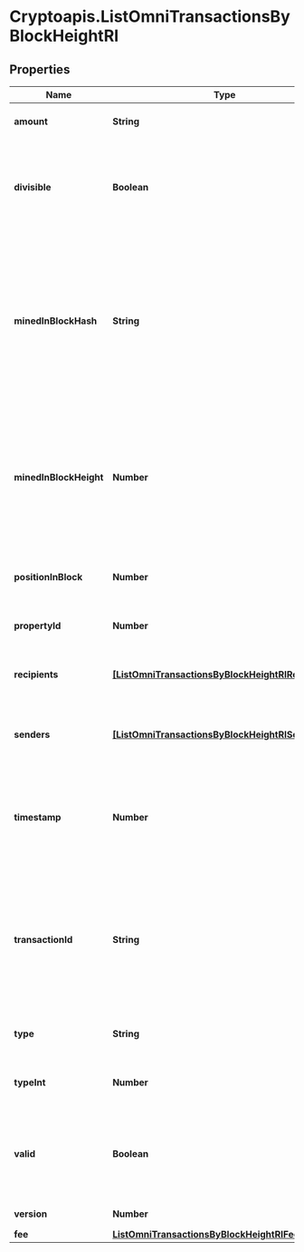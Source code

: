 # Cryptoapis.ListOmniTransactionsByBlockHeightRI

## Properties

Name | Type | Description | Notes
------------ | ------------- | ------------- | -------------
**amount** | **String** | Defines the amount of the sent tokens. | 
**divisible** | **Boolean** | Defines whether the attribute can be divisible or not, as boolean. E.g., if it is \&quot;true\&quot;, the attribute is divisible. | 
**minedInBlockHash** | **String** | Represents the hash of the block where this transaction was mined/confirmed for first time. The hash is defined as a cryptographic digital fingerprint made by hashing the block header twice through the SHA256 algorithm. | 
**minedInBlockHeight** | **Number** | Represents the hight of the block where this transaction was mined/confirmed for first time. The height is defined as the number of blocks in the blockchain preceding this specific block. | 
**positionInBlock** | **Number** | Represents the index position of the transaction in the specific block. | 
**propertyId** | **Number** | Represents the identifier of the tokens to send. | 
**recipients** | [**[ListOmniTransactionsByBlockHeightRIRecipients]**](ListOmniTransactionsByBlockHeightRIRecipients.md) | Represents an object of addresses that receive the transactions. | 
**senders** | [**[ListOmniTransactionsByBlockHeightRISenders]**](ListOmniTransactionsByBlockHeightRISenders.md) | Represents an object of addresses that provide the funds. | 
**timestamp** | **Number** | Defines the exact date/time in Unix Timestamp when this transaction was mined, confirmed or first seen in Mempool, if it is unconfirmed. | 
**transactionId** | **String** | Represents the unique identifier of a transaction, i.e. it could be &#x60;transactionId&#x60; in UTXO-based protocols like Bitcoin, and transaction &#x60;hash&#x60; in Ethereum blockchain. | 
**type** | **String** | Defines the type of the transaction as a string. | 
**typeInt** | **Number** | Defines the type of the transaction as a number. | 
**valid** | **Boolean** | Defines whether the transaction is valid or not, as boolean. E.g., if it is \&quot;true\&quot;, the transaction is valid. | 
**version** | **Number** | Defines the specific version. | 
**fee** | [**ListOmniTransactionsByBlockHeightRIFee**](ListOmniTransactionsByBlockHeightRIFee.md) |  | 


